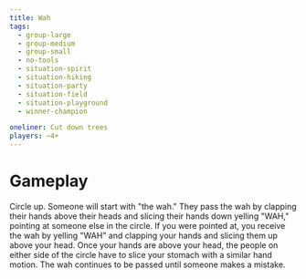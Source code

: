 ```yaml
---
title: Wah
tags:
  - group-large
  - group-medium
  - group-small
  - no-tools
  - situation-spirit
  - situation-hiking
  - situation-party
  - situation-field
  - situation-playground
  - winner-champion

oneliner: Cut down trees
players: ~4+
---
```

# Gameplay
Circle up. Someone will start with "the wah." They pass the wah by clapping their hands above their heads and slicing their hands down yelling "WAH," pointing at someone else in the circle. If you were pointed at, you receive the wah by yelling "WAH" and clapping your hands and slicing them up above your head. Once your hands are above your head, the people on either side of the circle have to slice your stomach with a similar hand motion. The wah continues to be passed until someone makes a mistake.
